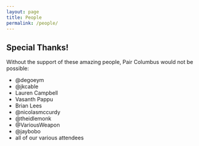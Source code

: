 ```yaml
---
layout: page
title: People
permalink: /people/
---
```


## Special Thanks!
Without the support of these amazing people, Pair Columbus would not be possible:

- @degoeym
- @jkcable
- Lauren Campbell
- Vasanth Pappu
- Brian Lees
- @nicolasmccurdy
- @theidlemonk
- @VariousWeapon
- @jaybobo
- all of our various attendees
